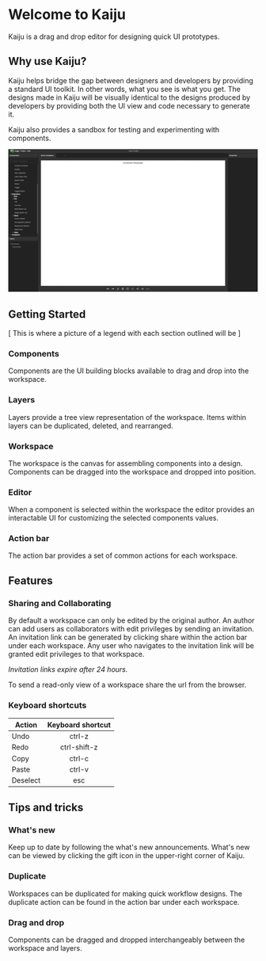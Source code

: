 # Welcome to Kaiju

Kaiju is a drag and drop editor for designing quick UI prototypes.

## Why use Kaiju?

Kaiju helps bridge the gap between designers and developers by providing a standard UI toolkit. In other words, what you see is what you get. The designs made in Kaiju will be visually identical to the designs produced by developers by providing both the UI view and code necessary to generate it.

Kaiju also provides a sandbox for testing and experimenting with components.

![kaiju demo](/kaiju-demo.gif)

## Getting Started

[ This is where a picture of a legend with each section outlined will be ]

### Components

Components are the UI building blocks available to drag and drop into the workspace.

### Layers

Layers provide a tree view representation of the workspace. Items within layers can be duplicated, deleted, and rearranged.

### Workspace

The workspace is the canvas for assembling components into a design. Components can be dragged into the workspace and dropped into position.

### Editor

When a component is selected within the workspace the editor provides an interactable UI for customizing the selected components values.

### Action bar

The action bar provides a set of common actions for each workspace.

## Features

### Sharing and Collaborating

By default a workspace can only be edited by the original author. An author can add users as collaborators with edit privileges by sending an invitation. An invitation link can be generated by clicking share within the action bar under each workspace. Any user who navigates to the invitation link will be granted edit privileges to that workspace.

*Invitation links expire after 24 hours.*

To send a read-only view of a workspace share the url from the browser.

### Keyboard shortcuts

| Action        | Keyboard shortcut |
| ------------- |:-----------------:|
| Undo          | ctrl-z            |
| Redo          | ctrl-shift-z      |
| Copy          | ctrl-c            |
| Paste         | ctrl-v            |
| Deselect      | esc               |


## Tips and tricks

### What's new

Keep up to date by following the what's new announcements. What's new can be viewed by clicking the gift icon in the upper-right corner of Kaiju.

### Duplicate

Workspaces can be duplicated for making quick workflow designs. The duplicate action can be found in the action bar under each workspace.

### Drag and drop

Components can be dragged and dropped interchangeably between the workspace and layers.
